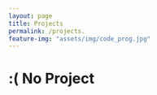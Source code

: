 ```yaml
---
layout: page
title: Projects
permalink: /projects.
feature-img: "assets/img/code_prog.jpg"
---
```

# :( No Project
